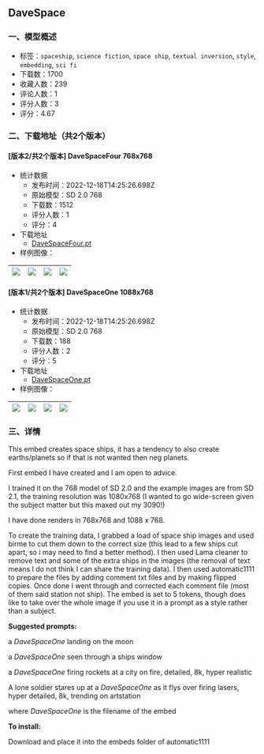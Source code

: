 ## DaveSpace
### 一、模型概述

- 标签：`spaceship`, `science fiction`, `space ship`, `textual inversion`, `style`, `embedding`, `sci fi`
- 下载数：1700
- 收藏人数：239
- 评论人数：1
- 评分人数：3
- 评分：4.67

### 二、下载地址（共2个版本）

#### [版本2/共2个版本] DaveSpaceFour 768x768

- 统计数据
  - 发布时间：2022-12-18T14:25:26.698Z
  - 原始模型：SD 2.0 768
  - 下载数：1512
  - 评分人数：1
  - 评分：4
- 下载地址
  - [DaveSpaceFour.pt](https://civitai.com/api/download/models/1597)
- 样例图像：

| <img src="https://image.civitai.com/xG1nkqKTMzGDvpLrqFT7WA/543654cc-ca4a-4c9c-b7e6-e17abe084100/width=450/14805.jpeg" /> | <img src="https://image.civitai.com/xG1nkqKTMzGDvpLrqFT7WA/570bd41f-17a5-4ec0-3b5d-809b97191700/width=450/14804.jpeg" /> | <img src="https://image.civitai.com/xG1nkqKTMzGDvpLrqFT7WA/5b446a9a-c63d-4bd2-cef4-6b5954e71200/width=450/14803.jpeg" /> | <img src="https://image.civitai.com/xG1nkqKTMzGDvpLrqFT7WA/74a15116-fdd1-434f-41e6-c18406b4bb00/width=450/14802.jpeg" /> |
| ---- | ---- | ---- | ---- |

#### [版本1/共2个版本] DaveSpaceOne 1088x768

- 统计数据
  - 发布时间：2022-12-18T14:25:26.698Z
  - 原始模型：SD 2.0 768
  - 下载数：188
  - 评分人数：2
  - 评分：5
- 下载地址
  - [DaveSpaceOne.pt](https://civitai.com/api/download/models/1502)
- 样例图像：

| <img src="https://image.civitai.com/xG1nkqKTMzGDvpLrqFT7WA/4577eed0-1073-4868-d81b-561e83122a00/width=450/13202.jpeg" /> | <img src="https://image.civitai.com/xG1nkqKTMzGDvpLrqFT7WA/46ba68c7-f7fc-4ddf-2ee0-46f4e48c5200/width=450/13221.jpeg" /> | <img src="https://image.civitai.com/xG1nkqKTMzGDvpLrqFT7WA/71ac9e80-8b48-43b7-5105-ab92a29ab500/width=450/13220.jpeg" /> | <img src="https://image.civitai.com/xG1nkqKTMzGDvpLrqFT7WA/5a3d903c-81c1-4c18-3375-b91ab2dff200/width=450/13219.jpeg" /> |
| ---- | ---- | ---- | ---- |


### 三、详情
<p>This embed creates space ships, it has a tendency to also create earths/planets so if that is not wanted then neg planets.</p><p>First embed I have created and I am open to advice.</p><p>I trained it on the 768 model of SD 2.0 and the example images are from SD 2.1, the training resolution was 1080x768 (I wanted to go wide-screen given the subject matter but this maxed out my 3090!)</p><p>I have done renders in 768x768 and 1088 x 768.</p><p>To create the training data, I grabbed a load of space ship images and used birme to cut them down to the correct size (this lead to a few ships cut apart, so i may need to find a better method). I then used Lama cleaner to remove text and some of the extra ships in the images (the removal of text means I do not think I can share the training data). I then used automatic1111 to prepare the files by adding comment txt files and by making flipped copies. Once done I went through and corrected each comment file (most of them said station not ship). The embed is set to 5 tokens, though does like to take over the whole image if you use it in a prompt as a style rather than a subject.</p><p><strong>Suggested prompts:</strong></p><p>a <em>DaveSpaceOne</em> landing on the moon</p><p>a <em>DaveSpaceOne</em> seen through a ships window</p><p>a <em>DaveSpaceOne </em>firing rockets at a city on fire, detailed, 8k, hyper realistic</p><p>A lone soldier stares up at a <em>DaveSpaceOne </em>as it flys over firing lasers, hyper detailed, 8k, trending on artstation</p><p>where <em>DaveSpaceOne</em> is the filename of the embed</p><p><strong>To install:</strong></p><p>Download and place it into the embeds folder of automatic1111</p>